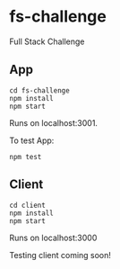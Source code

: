# fs-challenge
Full Stack Challenge

## App
``` 
cd fs-challenge  
npm install  
npm start 
```

Runs on localhost:3001.

To test App:
``` 
npm test
```

## Client
``` 
cd client
npm install
npm start
```

Runs on localhost:3000

Testing client coming soon! 
